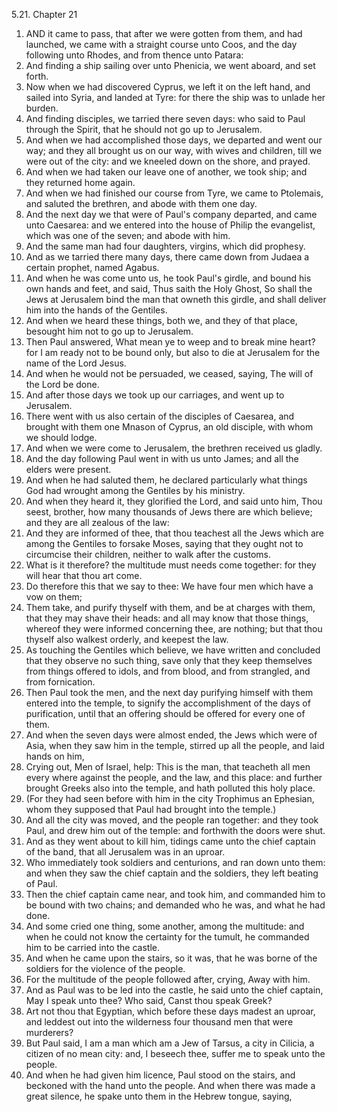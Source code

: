 5.21. Chapter 21
1. AND it came to pass, that after we were gotten from them, and had launched, we came with a straight course unto Coos, and the day following unto Rhodes, and from thence unto Patara:
2. And finding a ship sailing over unto Phenicia, we went aboard, and set forth.
3. Now when we had discovered Cyprus, we left it on the left hand, and sailed into Syria, and landed at Tyre: for there the ship was to unlade her burden.
4. And finding disciples, we tarried there seven days: who said to Paul through the Spirit, that he should not go up to Jerusalem.
5. And when we had accomplished those days, we departed and went our way; and they all brought us on our way, with wives and children, till we were out of the city: and we kneeled down on the shore, and prayed.
6. And when we had taken our leave one of another, we took ship; and they returned home again.
7. And when we had finished our course from Tyre, we came to Ptolemais, and saluted the brethren, and abode with them one day.
8. And the next day we that were of Paul's company departed, and came unto Caesarea: and we entered into the house of Philip the evangelist, which was one of the seven; and abode with him.
9. And the same man had four daughters, virgins, which did prophesy.
10. And as we tarried there many days, there came down from Judaea a certain prophet, named Agabus.
11. And when he was come unto us, he took Paul's girdle, and bound his own hands and feet, and said, Thus saith the Holy Ghost, So shall the Jews at Jerusalem bind the man that owneth this girdle, and shall deliver him into the hands of the Gentiles.
12. And when we heard these things, both we, and they of that place, besought him not to go up to Jerusalem.
13. Then Paul answered, What mean ye to weep and to break mine heart? for I am ready not to be bound only, but also to die at Jerusalem for the name of the Lord Jesus.
14. And when he would not be persuaded, we ceased, saying, The will of the Lord be done.
15. And after those days we took up our carriages, and went up to Jerusalem.
16. There went with us also certain of the disciples of Caesarea, and brought with them one Mnason of Cyprus, an old disciple, with whom we should lodge.
17. And when we were come to Jerusalem, the brethren received us gladly.
18. And the day following Paul went in with us unto James; and all the elders were present.
19. And when he had saluted them, he declared particularly what things God had wrought among the Gentiles by his ministry.
20. And when they heard it, they glorified the Lord, and said unto him, Thou seest, brother, how many thousands of Jews there are which believe; and they are all zealous of the law:
21. And they are informed of thee, that thou teachest all the Jews which are among the Gentiles to forsake Moses, saying that they ought not to circumcise their children, neither to walk after the customs.
22. What is it therefore? the multitude must needs come together: for they will hear that thou art come.
23. Do therefore this that we say to thee: We have four men which have a vow on them;
24. Them take, and purify thyself with them, and be at charges with them, that they may shave their heads: and all may know that those things, whereof they were informed concerning thee, are nothing; but that thou thyself also walkest orderly, and keepest the law.
25. As touching the Gentiles which believe, we have written and concluded that they observe no such thing, save only that they keep themselves from things offered to idols, and from blood, and from strangled, and from fornication.
26. Then Paul took the men, and the next day purifying himself with them entered into the temple, to signify the accomplishment of the days of purification, until that an offering should be offered for every one of them.
27. And when the seven days were almost ended, the Jews which were of Asia, when they saw him in the temple, stirred up all the people, and laid hands on him,
28. Crying out, Men of Israel, help: This is the man, that teacheth all men every where against the people, and the law, and this place: and further brought Greeks also into the temple, and hath polluted this holy place.
29. (For they had seen before with him in the city Trophimus an Ephesian, whom they supposed that Paul had brought into the temple.)
30. And all the city was moved, and the people ran together: and they took Paul, and drew him out of the temple: and forthwith the doors were shut.
31. And as they went about to kill him, tidings came unto the chief captain of the band, that all Jerusalem was in an uproar.
32. Who immediately took soldiers and centurions, and ran down unto them: and when they saw the chief captain and the soldiers, they left beating of Paul.
33. Then the chief captain came near, and took him, and commanded him to be bound with two chains; and demanded who he was, and what he had done.
34. And some cried one thing, some another, among the multitude: and when he could not know the certainty for the tumult, he commanded him to be carried into the castle.
35. And when he came upon the stairs, so it was, that he was borne of the soldiers for the violence of the people.
36. For the multitude of the people followed after, crying, Away with him.
37. And as Paul was to be led into the castle, he said unto the chief captain, May I speak unto thee? Who said, Canst thou speak Greek?
38. Art not thou that Egyptian, which before these days madest an uproar, and leddest out into the wilderness four thousand men that were murderers?
39. But Paul said, I am a man which am a Jew of Tarsus, a city in Cilicia, a citizen of no mean city: and, I beseech thee, suffer me to speak unto the people.
40. And when he had given him licence, Paul stood on the stairs, and beckoned with the hand unto the people. And when there was made a great silence, he spake unto them in the Hebrew tongue, saying,

